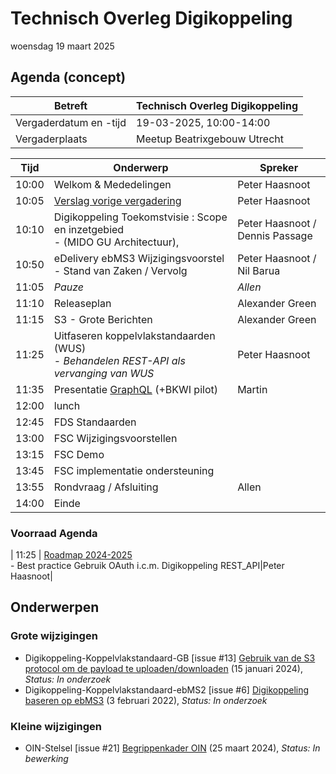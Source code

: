 <!-----------------------------







   :warning: Dit bestand wordt automatisch gegenereerd.
   :warning: Handmatige toevoegingen worden overschreven.







----------------------------->
# Technisch Overleg Digikoppeling

woensdag 19 maart 2025

## Agenda (concept)

| Betreft                | Technisch Overleg Digikoppeling |
| ---------------------- | ------------------------------- |
| Vergaderdatum en -tijd | 19-03-2025, 10:00-14:00         |
| Vergaderplaats         | Meetup Beatrixgebouw Utrecht |                         |

| Tijd | Onderwerp |Spreker|
| --- | --- | --- |  
| 10:00| Welkom & Mededelingen        |    Peter Haasnoot |
| 10:05| [Verslag vorige vergadering](https://github.com/Logius-standaarden/Overleg/blob/main/Digikoppeling/2024-12-10/2024-09-19%20%20Verslag%20TO%20Digikoppeling%20v1.0..pdf)       |    Peter Haasnoot |
| 10:10 | Digikoppeling Toekomstvisie : Scope en inzetgebied <BR>- (MIDO GU Architectuur),  | Peter Haasnoot / Dennis Passage| 
| 10:50  | eDelivery ebMS3 Wijzigingsvoorstel - Stand van Zaken / Vervolg | Peter Haasnoot / Nil Barua| 
| 11:05 | _Pauze_ | _Allen_ |
| 11:10 | Releaseplan      |    Alexander Green |
| 11:15 | S3 - Grote Berichten | Alexander Green |
| 11:25  | Uitfaseren koppelvlakstandaarden (WUS)<BR> - _Behandelen REST-API als vervanging van WUS_| Peter Haasnoot |
| 11:35 | Presentatie [GraphQL](https://graphql.org/) (+BKWI pilot)  | Martin | 
|12:00 | lunch | |
|12:45 | FDS Standaarden | |
|13:00 | FSC Wijzigingsvoorstellen | |
|13:15 | FSC Demo | |
|13:45 | FSC implementatie ondersteuning | | 
|13:55  | Rondvraag / Afsluiting | Allen | 
|14:00 | Einde |




### Voorraad Agenda
| 11:25 | [Roadmap 2024-2025](https://github.com/Logius-standaarden/Digikoppeling-Algemeen/blob/roadmap_2024-2026/Digikoppeling_Roadmap_2024_2025.md#tijdlijn-roadmap-digikoppeling-standaarden) <BR>- Best practice Gebruik OAuth i.c.m. Digikoppeling REST_API|Peter Haasnoot|

## Onderwerpen

### Grote wijzigingen
* Digikoppeling-Koppelvlakstandaard-GB [issue #13] [Gebruik van de S3 protocol om de payload te uploaden/downloaden](https://github.com/Logius-standaarden/Digikoppeling-Koppelvlakstandaard-GB/issues/13) (15 januari 2024), _Status: In onderzoek_
* Digikoppeling-Koppelvlakstandaard-ebMS2 [issue #6] [Digikoppeling baseren op ebMS3](https://github.com/Logius-standaarden/Digikoppeling-Koppelvlakstandaard-ebMS2/issues/6) (3 februari 2022), _Status: In onderzoek_

### Kleine wijzigingen
* OIN-Stelsel [issue #21] [Begrippenkader OIN](https://github.com/Logius-standaarden/OIN-Stelsel/issues/21) (25 maart 2024), _Status: In bewerking_

